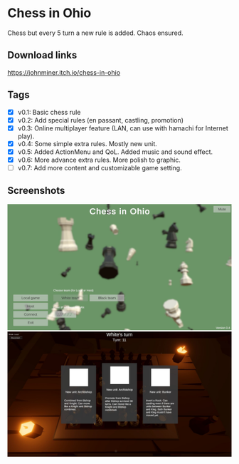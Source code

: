 # Chess in Ohio

Chess but every 5 turn a new rule is added. Chaos ensured.

## Download links

<https://johnminer.itch.io/chess-in-ohio>

## Tags

- [x] v0.1: Basic chess rule
- [x] v0.2: Add special rules (en passant, castling, promotion)
- [x] v0.3: Online multiplayer feature (LAN, can use with hamachi for Internet play).
- [x] v0.4: Some simple extra rules. Mostly new unit.
- [x] v0.5: Added ActionMenu and QoL. Added music and sound effect.
- [x] v0.6: More advance extra rules. More polish to graphic.
- [ ] v0.7: Add more content and customizable game setting.

## Screenshots

![Main menu screenshot](/Images/menu.jpg "Main menu")
![Ingame screenshot](/Images/ingame.jpg "Ingame")
